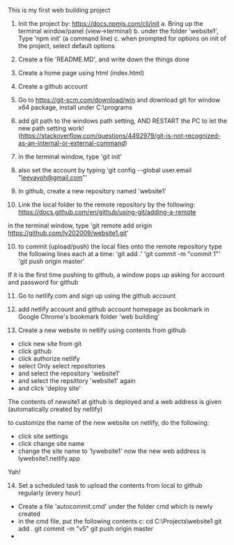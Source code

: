 This is my first web building project

1. Init the project by:
https://docs.npmjs.com/cli/init
a. Bring up the terminal window/panel (view->terminal)
b. under the folder 'website1', Type 'npm init' (a command line)
c. when prompted for options on init of the project, select default options

2. Create a file 'README.MD', and write down the things done

3. Create a home page using html (index.html)

4. Create a github account

5. Go to https://git-scm.com/download/win and download git for window x64 package, install under C:\programs

6. add git path to the windows path setting, AND RESTART the PC to let the new path setting work! 
(https://stackoverflow.com/questions/4492979/git-is-not-recognized-as-an-internal-or-external-command)

7. in the terminal window, type 'git init'

8. also set the account by typing 'git config --global user.email "leeyayoh@gmail.com"'

9. In github, create a new repository named 'website1'

10. Link the local folder to the remote repository by the following:
https://docs.github.com/en/github/using-git/adding-a-remote

in the terminal window, type 'git remote add origin https://github.com/ly202009/website1.git'

10. to commit (upload/push) the local files onto the remote repository
type the following lines each at a time:
'git add .'
'git commit -m "commit 1"'
'git push origin master'

If it is the first time pushing to github, a window pops up asking for account and password for github

11. Go to netlify.com and sign up using the github account

12. add netlify account and github account homepage as bookmark in Google Chrome's bookmark folder 'web building'

13. Create a new website in netlify using contents from github
- click new site from git
- click github
- click authorize netlify
- select Only select repositories
- and select the repository 'website1'
- and select the repsittory 'website1' again
- and click 'deploy site'

The contents of newsite1 at github is deployed and a web address is given (automatically created by netlify)

to customize the name of the new website on netlify, do the following:
- click site settings
- click change site name
- change the site name to 'lywebsite1'
now the new web address is lywebsite1.netlify.app

Yah!

14. Set a scheduled task to upload the contents from local to github regularly (every hour)
- Create a file 'autocommit.cmd' under the folder cmd which is newly created
- in the cmd file, put the following contents
c:
cd C:\Projects\website1
git add .
git commit -m "v5"
git push origin master
-
